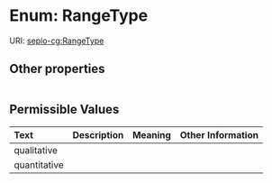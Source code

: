 
# Enum: RangeType




URI: [sepio-cg:RangeType](http://purl.obolibrary.org/obo/SEPIOCG_RangeType)


## Other properties

|  |  |  |
| --- | --- | --- |

## Permissible Values

| Text | Description | Meaning | Other Information |
| :--- | :---: | :---: | ---: |
| qualitative |  |  |  |
| quantitative |  |  |  |

